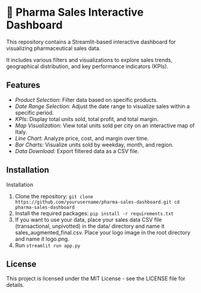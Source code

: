 # 💊 Pharma Sales Interactive Dashboard 
This repository contains a Streamlit-based interactive dashboard for visualizing pharmaceutical sales data. 

It includes various filters and visualizations to explore sales trends, geographical distribution, and key performance indicators (KPIs).

## Features
- *Product Selection*: Filter data based on specific products.
- *Date Range Selection*: Adjust the date range to visualize sales within a specific period.
- *KPIs*: Display total units sold, total profit, and total margin.
- *Map Visualization*: View total units sold per city on an interactive map of Italy.
- *Line Chart*: Analyze price, cost, and margin over time.
- *Bar Charts*: Visualize units sold by weekday, month, and region.
- *Data Download*: Export filtered data as a CSV file.

## Installation
Installation
1. Clone the repository:
`git clone https://github.com/yourusername/pharma-sales-dashboard.git
cd pharma-sales-dashboard`
2. Install the required packages:
`pip install -r requirements.txt`
3. If you want to use your data, place your sales data CSV file (transactional, unpivotted) in the data/ directory and name it sales_augmented_final.csv. Place your logo image in the root directory and name it logo.png.
4. Run `streamlit run app.py`

## License
This project is licensed under the MIT License - see the LICENSE file for details.
